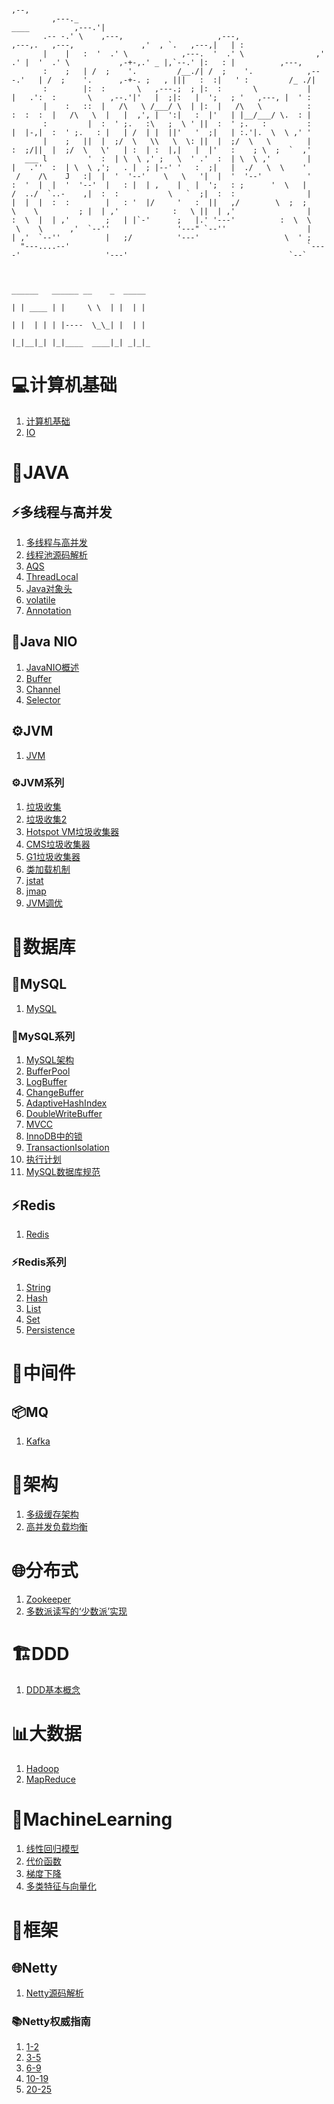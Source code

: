 ```
                                                                                                                      ,--,                
         ,---._                                                                                      ____          ,---.'|                
       .-- -.' \    ,---,                     ,---,                   ,---,.   ,---,               ,'  , `.   ,---,|   | :                
       |    |   :  '  .' \            ,---.  '  .' \                ,'  .' |  '  .' \           ,-+-,.' _ |,`--.' |:   : |          ,---, 
       :    ;   | /  ;    '.         /__./| /  ;    '.            ,---.'   | /  ;    '.      ,-+-. ;   , |||   :  :|   ' :         /_ ./| 
       :        |:  :       \   ,---.;  ; |:  :       \           |   |   .':  :       \    ,--.'|'   |  ;|:   |  ';   ; '   ,---, |  ' : 
       |    :   ::  |   /\   \ /___/ \  | |:  |   /\   \          :   :  :  :  |   /\   \  |   |  ,', |  ':|   :  |'   | |__/___/ \.  : | 
       :         |  :  ' ;.   :\   ;  \ ' ||  :  ' ;.   :         :   |  |-,|  :  ' ;.   : |   | /  | |  ||'   '  ;|   | :.'|.  \  \ ,' ' 
       |    ;   ||  |  ;/  \   \\   \  \: ||  |  ;/  \   \        |   :  ;/||  |  ;/  \   \'   | :  | :  |,|   |  |'   :    ; \  ;  `  ,' 
   ___ l         '  :  | \  \ ,' ;   \  ' .'  :  | \  \ ,'        |   |   .''  :  | \  \ ,';   . |  ; |--' '   :  ;|   |  ./   \  \    '  
 /    /\    J   :|  |  '  '--'    \   \   '|  |  '  '--'          '   :  '  |  |  '  '--'  |   : |  | ,    |   |  ';   : ;      '  \   |  
/  ../  `..-    ,|  :  :           \   `  ;|  :  :                |   |  |  |  :  :        |   : '  |/     '   :  ||   ,/        \  ;  ;  
\    \         ; |  | ,'            :   \ ||  | ,'                |   :  \  |  | ,'        ;   | |`-'      ;   |.' '---'          :  \  \ 
 \    \      ,'  `--''               '---" `--''                  |   | ,'  `--''          |   ;/          '---'                   \  ' ; 
  "---....--'                                                     `----'                   '---'                                    `--`  
                                                                                                                                          

                                                                                                            ______   ______ __    _  _____
                                                                                                            | | ____ | |     \ \  | |  | |
                                                                                                            | |  | | | |----  \_\_| |  | |
                                                                                                            |_|__|_| |_|____  ____|_| _|_|_
```

# 💻计算机基础
1. [计算机基础](ComputerKnowledge.md)
2. [IO](IO.md)


# 🍵JAVA
## ⚡多线程与高并发
1. [多线程与高并发](MultiThreadsAndHighConcurrent.md)
2. [线程池源码解析](ThreadPoolExecutor源码解析.md)
3. [AQS](./Java/AQS.md)
4. [ThreadLocal](./Java/ThreadLocal.md)
5. [Java对象头](./Java/Java对象头.md)
6. [volatile](./Java/volatile.md)
7. [Annotation](./Java/Annotation.md)

## 📡Java NIO
1. [JavaNIO概述](./JavaNIO/JavaNIO概述.md)
2. [Buffer](./JavaNIO/Buffer.md)
3. [Channel](./JavaNIO/Channel.md)
4. [Selector](./JavaNIO/Selector.md)

## ⚙️JVM
1. [JVM](JVM.md)

### ⚙️JVM系列
1. [垃圾收集](./JVM/垃圾收集.md)
2. [垃圾收集2](./JVM/垃圾收集2.md)
3. [Hotspot VM垃圾收集器](./JVM/Hotspot%20VM垃圾收集器.md)
4. [CMS垃圾收集器](./JVM/CMS垃圾收集器.md)
5. [G1垃圾收集器](./JVM/G1垃圾收集器.md)
6. [类加载机制](./JVM/类加载机制.md)
7. [jstat](./JVM/jstat.md)
8. [jmap](./JVM/jmap.md)
9. [JVM调优](./JVM/JVM调优.md)


# 💾数据库
## 🐬MySQL
1. [MySQL](MySQL.md)

### 🐬MySQL系列
1. [MySQL架构](./MySQL/MySQL架构.md)
2. [BufferPool](./MySQL/BufferPool.md)
3. [LogBuffer](./MySQL/LogBuffer.md)
4. [ChangeBuffer](./MySQL/ChangeBuffer.md)
5. [AdaptiveHashIndex](./MySQL/AdaptiveHashIndex.md)
6. [DoubleWriteBuffer](./MySQL/DoubleWriteBuffer.md)
7. [MVCC](./MySQL/MVCC.md)
8. [InnoDB中的锁](./MySQL/InnoDB中的锁.md)
9. [TransactionIsolation](./MySQL/TransactionIsolation.md)
10. [执行计划](./MySQL/执行计划.md)
11. [MySQL数据库规范](./MySQL/MySQL数据库规范.md)

## ⚡Redis
1. [Redis](Redis.md)

### ⚡Redis系列
1. [String](./Redis/String.md)
2. [Hash](./Redis/Hash.md)
3. [List](./Redis/List.md)
4. [Set](./Redis/Set.md)
5. [Persistence](./Redis/Persistence.md)

# 🔗中间件
## 📦MQ
1. [Kafka](Kafka.md)


# 🚀架构
1. [多级缓存架构](Cache.md)
2. [高并发负载均衡](HighConcurrentLoadBalancing.md)


# 🌐分布式
1. [Zookeeper](Zookeeper.md)
2. [多数派读写的‘少数派’实现](MajorityAndQuorum.md)


# 🏗️DDD
1. [DDD基本概念](DDD.md)


# 📊大数据
1. [Hadoop](Hadoop.md)
2. [MapReduce](MapReduce.md)


# 🧠MachineLearning
1. [线性回归模型](./MachineLearning/线性回归模型.md)
2. [代价函数](./MachineLearning/代价函数.md)
3. [梯度下降](./MachineLearning/梯度下降.md)
4. [多类特征与向量化](./MachineLearning/多类特征与向量化.md)


# 🧰框架

## 🌐Netty
1. [Netty源码解析](./Netty/Netty源码解析.md)

### 📚Netty权威指南
1. [1-2](./Netty/Netty权威指南/1-2.md)
2. [3-5](./Netty/Netty权威指南/3-5.md)
3. [6-9](./Netty/Netty权威指南/6-9.md)
4. [10-19](./Netty/Netty权威指南/10-19.md)
5. [20-25](./Netty/Netty权威指南/20-25.md)